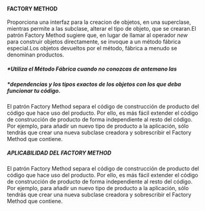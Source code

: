 ####                                            FACTORY METHOD

Proporciona una interfaz para la creacion de objetos, en una superclase, mientras permite a las subclase, alterar el tipo de objeto,
que se crearan.El patrón Factory Method sugiere que, en lugar de llamar al operador _new_ para construir objetos directamente, se invoque
a un método fábrica especial.Los objetos devueltos por el método, fábrica a menudo se denominan productos.
#####                         **Utiliza el Método Fábrica cuando no conozcas de antemano las*
#####                   **dependencias y los tipos exactos de los objetos con los que deba funcionar tu código.*

El patrón Factory Method separa el código de construcción de producto del código que hace uso del producto. Por ello, es
más fácil extender el código de construcción de producto de forma independiente al resto del código.
Por ejemplo, para añadir un nuevo tipo de producto a la aplicación, sólo tendrás que crear una nueva subclase creadora y
sobrescribir el Factory Method que contiene.

#####                                           APLICABILIDAD DEL  FACTORY METHOD

El patrón Factory Method separa el código de construcción de producto del código que hace uso del producto. Por ello, es
más fácil extender el código de construcción de producto de forma independiente al resto del código.
Por ejemplo, para añadir un nuevo tipo de producto a la aplicación, sólo tendrás que crear una nueva subclase creadora y
sobrescribir el Factory Method que contiene.